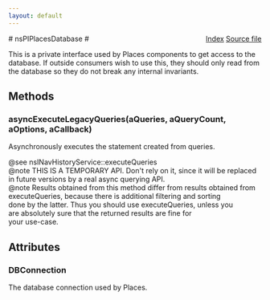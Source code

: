 ```yaml
---
layout: default
---
```

<div class='links' style='float:right'><a href="../index.html">Index</a>
<a href="http://dxr.mozilla.org/mozilla-central/source/toolkit/components/places/nsPIPlacesDatabase.idl">Source file</a>
</div>
# nsPIPlacesDatabase #
  
This is a private interface used by Places components to get access to the  
database.  If outside consumers wish to use this, they should only read from  
the database so they do not break any internal invariants.  
  

## Methods ##

### asyncExecuteLegacyQueries(aQueries, aQueryCount, aOptions, aCallback) ###
  
Asynchronously executes the statement created from queries.  
  
@see nsINavHistoryService::executeQueries  
@note THIS IS A TEMPORARY API.  Don't rely on it, since it will be replaced  
      in future versions by a real async querying API.  
@note Results obtained from this method differ from results obtained from  
      executeQueries, because there is additional filtering and sorting  
      done by the latter.  Thus you should use executeQueries, unless you  
      are absolutely sure that the returned results are fine for  
      your use-case.  
  

## Attributes ##

### DBConnection ###
  
The database connection used by Places.  
  
